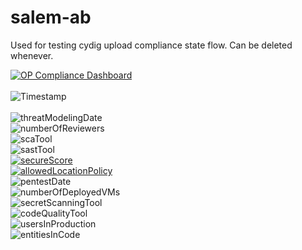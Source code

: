 # salem-ab

Used for testing cydig upload compliance state flow. Can be deleted whenever.

[![OP Compliance Dashboard](https://img.shields.io/badge/OP%20Compliance%20Dashboard-click%20here-blue)](***cydig)<br/><br/>
![Timestamp](https://img.shields.io/endpoint?url=https%3A%2F%2Ffunc-cydig-badge-service-dev.azurewebsites.net%2Fapi%2Fteams%2FCyDig%2Fsources%2FGitHub%2Fprojects%2Fnot-specified%2Frepositories%2Fsalem-ab%2Fcontrols%2Ftimestamp%3Fcode%3DzaEvcWCPK01y2Z6SBivwOKndN4w915lpOTt1VkmULg3xgsjkml7u8DOhgULzmAPY)<br/><br/>
![threatModelingDate](https://img.shields.io/endpoint?url=https%3A%2F%2Ffunc-cydig-badge-service-dev.azurewebsites.net%2Fapi%2Fteams%2FCyDig%2Fsources%2FGitHub%2Fprojects%2Fnot-specified%2Frepositories%2Fsalem-ab%2Fcontrols%2FthreatModelingDate%3Fcode%3DzaEvcWCPK01y2Z6SBivwOKndN4w915lpOTt1VkmULg3xgsjkml7u8DOhgULzmAPY)<br/>
![numberOfReviewers](https://img.shields.io/endpoint?url=https%3A%2F%2Ffunc-cydig-badge-service-dev.azurewebsites.net%2Fapi%2Fteams%2FCyDig%2Fsources%2FGitHub%2Fprojects%2Fnot-specified%2Frepositories%2Fsalem-ab%2Fcontrols%2FnumberOfReviewers%3Fcode%3DzaEvcWCPK01y2Z6SBivwOKndN4w915lpOTt1VkmULg3xgsjkml7u8DOhgULzmAPY)<br/>
![scaTool](https://img.shields.io/endpoint?url=https%3A%2F%2Ffunc-cydig-badge-service-dev.azurewebsites.net%2Fapi%2Fteams%2FCyDig%2Fsources%2FGitHub%2Fprojects%2Fnot-specified%2Frepositories%2Fsalem-ab%2Fcontrols%2FscaTool%3Fcode%3DzaEvcWCPK01y2Z6SBivwOKndN4w915lpOTt1VkmULg3xgsjkml7u8DOhgULzmAPY)<br/>
![sastTool](https://img.shields.io/endpoint?url=https%3A%2F%2Ffunc-cydig-badge-service-dev.azurewebsites.net%2Fapi%2Fteams%2FCyDig%2Fsources%2FGitHub%2Fprojects%2Fnot-specified%2Frepositories%2Fsalem-ab%2Fcontrols%2FsastTool%3Fcode%3DzaEvcWCPK01y2Z6SBivwOKndN4w915lpOTt1VkmULg3xgsjkml7u8DOhgULzmAPY)<br/>
[![secureScore](https://img.shields.io/endpoint?url=https%3A%2F%2Ffunc-cydig-badge-service-dev.azurewebsites.net%2Fapi%2Fteams%2FCyDig%2Fsources%2FGitHub%2Fprojects%2Fnot-specified%2Frepositories%2Fsalem-ab%2Fcontrols%2FsecureScore%3Fcode%3DzaEvcWCPK01y2Z6SBivwOKndN4w915lpOTt1VkmULg3xgsjkml7u8DOhgULzmAPY)](https://portal.azure.com/#view/Microsoft_Azure_Security/RecommendationsBladeV2/subscriptionIds~/%5B%22***%22%5D/source/SecurityPosture_ViewRecommendation)<br/>
[![allowedLocationPolicy](https://img.shields.io/endpoint?url=https%3A%2F%2Ffunc-cydig-badge-service-dev.azurewebsites.net%2Fapi%2Fteams%2FCyDig%2Fsources%2FGitHub%2Fprojects%2Fnot-specified%2Frepositories%2Fsalem-ab%2Fcontrols%2FallowedLocationPolicy%3Fcode%3DzaEvcWCPK01y2Z6SBivwOKndN4w915lpOTt1VkmULg3xgsjkml7u8DOhgULzmAPY)](https://portal.azure.com/#view/Microsoft_Azure_Policy/PolicyMenuBlade/~/Compliance)<br/>
![pentestDate](https://img.shields.io/endpoint?url=https%3A%2F%2Ffunc-cydig-badge-service-dev.azurewebsites.net%2Fapi%2Fteams%2FCyDig%2Fsources%2FGitHub%2Fprojects%2Fnot-specified%2Frepositories%2Fsalem-ab%2Fcontrols%2FpentestDate%3Fcode%3DzaEvcWCPK01y2Z6SBivwOKndN4w915lpOTt1VkmULg3xgsjkml7u8DOhgULzmAPY)<br/>
![numberOfDeployedVMs](https://img.shields.io/endpoint?url=https%3A%2F%2Ffunc-cydig-badge-service-dev.azurewebsites.net%2Fapi%2Fteams%2FCyDig%2Fsources%2FGitHub%2Fprojects%2Fnot-specified%2Frepositories%2Fsalem-ab%2Fcontrols%2FnumberOfDeployedVMs%3Fcode%3DzaEvcWCPK01y2Z6SBivwOKndN4w915lpOTt1VkmULg3xgsjkml7u8DOhgULzmAPY)<br/>
![secretScanningTool](https://img.shields.io/endpoint?url=https%3A%2F%2Ffunc-cydig-badge-service-dev.azurewebsites.net%2Fapi%2Fteams%2FCyDig%2Fsources%2FGitHub%2Fprojects%2Fnot-specified%2Frepositories%2Fsalem-ab%2Fcontrols%2FsecretScanningTool%3Fcode%3DzaEvcWCPK01y2Z6SBivwOKndN4w915lpOTt1VkmULg3xgsjkml7u8DOhgULzmAPY)<br/>
![codeQualityTool](https://img.shields.io/endpoint?url=https%3A%2F%2Ffunc-cydig-badge-service-dev.azurewebsites.net%2Fapi%2Fteams%2FCyDig%2Fsources%2FGitHub%2Fprojects%2Fnot-specified%2Frepositories%2Fsalem-ab%2Fcontrols%2FcodeQualityTool%3Fcode%3DzaEvcWCPK01y2Z6SBivwOKndN4w915lpOTt1VkmULg3xgsjkml7u8DOhgULzmAPY)<br/>
![usersInProduction](https://img.shields.io/endpoint?url=https%3A%2F%2Ffunc-cydig-badge-service-dev.azurewebsites.net%2Fapi%2Fteams%2FCyDig%2Fsources%2FGitHub%2Fprojects%2Fnot-specified%2Frepositories%2Fsalem-ab%2Fcontrols%2FusersInProduction%3Fcode%3DzaEvcWCPK01y2Z6SBivwOKndN4w915lpOTt1VkmULg3xgsjkml7u8DOhgULzmAPY)<br/>
![entitiesInCode](https://img.shields.io/endpoint?url=https%3A%2F%2Ffunc-cydig-badge-service-dev.azurewebsites.net%2Fapi%2Fteams%2FCyDig%2Fsources%2FGitHub%2Fprojects%2Fnot-specified%2Frepositories%2Fsalem-ab%2Fcontrols%2FentitiesInCode%3Fcode%3DzaEvcWCPK01y2Z6SBivwOKndN4w915lpOTt1VkmULg3xgsjkml7u8DOhgULzmAPY)<br/>
